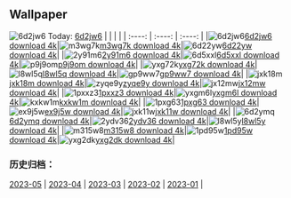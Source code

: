 ## Wallpaper
![6d2jw6](https://w.wallhaven.cc/full/6d/wallhaven-6d2jw6.png) Today: [6d2jw6](https://th.wallhaven.cc/small/6d/6d2jw6.jpg)
|      |      |      |
| :----: | :----: | :----: |
|![6d2jw6](https://th.wallhaven.cc/small/6d/6d2jw6.jpg)[6d2jw6 download 4k](https://wallhaven.cc/w/6d2jw6)|![m3wg7k](https://th.wallhaven.cc/small/m3/m3wg7k.jpg)[m3wg7k download 4k](https://wallhaven.cc/w/m3wg7k)|![6d22yw](https://th.wallhaven.cc/small/6d/6d22yw.jpg)[6d22yw download 4k](https://wallhaven.cc/w/6d22yw)|
|![2y91m6](https://th.wallhaven.cc/small/2y/2y91m6.jpg)[2y91m6 download 4k](https://wallhaven.cc/w/2y91m6)|![6d5xxl](https://th.wallhaven.cc/small/6d/6d5xxl.jpg)[6d5xxl download 4k](https://wallhaven.cc/w/6d5xxl)|![p9j9om](https://th.wallhaven.cc/small/p9/p9j9om.jpg)[p9j9om download 4k](https://wallhaven.cc/w/p9j9om)|
|![yxg72k](https://th.wallhaven.cc/small/yx/yxg72k.jpg)[yxg72k download 4k](https://wallhaven.cc/w/yxg72k)|![l8wl5q](https://th.wallhaven.cc/small/l8/l8wl5q.jpg)[l8wl5q download 4k](https://wallhaven.cc/w/l8wl5q)|![gp9ww7](https://th.wallhaven.cc/small/gp/gp9ww7.jpg)[gp9ww7 download 4k](https://wallhaven.cc/w/gp9ww7)|
|![jxk18m](https://th.wallhaven.cc/small/jx/jxk18m.jpg)[jxk18m download 4k](https://wallhaven.cc/w/jxk18m)|![zyqe9y](https://th.wallhaven.cc/small/zy/zyqe9y.jpg)[zyqe9y download 4k](https://wallhaven.cc/w/zyqe9y)|![jx12mw](https://th.wallhaven.cc/small/jx/jx12mw.jpg)[jx12mw download 4k](https://wallhaven.cc/w/jx12mw)|
|![1pxxz3](https://th.wallhaven.cc/small/1p/1pxxz3.jpg)[1pxxz3 download 4k](https://wallhaven.cc/w/1pxxz3)|![yxgm6l](https://th.wallhaven.cc/small/yx/yxgm6l.jpg)[yxgm6l download 4k](https://wallhaven.cc/w/yxgm6l)|![kxkw1m](https://th.wallhaven.cc/small/kx/kxkw1m.jpg)[kxkw1m download 4k](https://wallhaven.cc/w/kxkw1m)|
|![1pxg63](https://th.wallhaven.cc/small/1p/1pxg63.jpg)[1pxg63 download 4k](https://wallhaven.cc/w/1pxg63)|![ex9j5w](https://th.wallhaven.cc/small/ex/ex9j5w.jpg)[ex9j5w download 4k](https://wallhaven.cc/w/ex9j5w)|![jxk11w](https://th.wallhaven.cc/small/jx/jxk11w.jpg)[jxk11w download 4k](https://wallhaven.cc/w/jxk11w)|
|![6d2ymq](https://th.wallhaven.cc/small/6d/6d2ymq.jpg)[6d2ymq download 4k](https://wallhaven.cc/w/6d2ymq)|![2ydv36](https://th.wallhaven.cc/small/2y/2ydv36.jpg)[2ydv36 download 4k](https://wallhaven.cc/w/2ydv36)|![l8wl5y](https://th.wallhaven.cc/small/l8/l8wl5y.jpg)[l8wl5y download 4k](https://wallhaven.cc/w/l8wl5y)|
|![m315w8](https://th.wallhaven.cc/small/m3/m315w8.jpg)[m315w8 download 4k](https://wallhaven.cc/w/m315w8)|![1pd95w](https://th.wallhaven.cc/small/1p/1pd95w.jpg)[1pd95w download 4k](https://wallhaven.cc/w/1pd95w)|![yxg2dk](https://th.wallhaven.cc/small/yx/yxg2dk.jpg)[yxg2dk download 4k](https://wallhaven.cc/w/yxg2dk)|

### 历史归档：
[2023-05](https://github.com/april-projects/april-wallpaper/tree/main/picture/2023-05/) | [2023-04](https://github.com/april-projects/april-wallpaper/tree/main/picture/2023-04/) | [2023-03](https://github.com/april-projects/april-wallpaper/tree/main/picture/2023-03/) | [2023-02](https://github.com/april-projects/april-wallpaper/tree/main/picture/2023-02/) | [2023-01](https://github.com/april-projects/april-wallpaper/tree/main/picture/2023-01/) | 